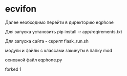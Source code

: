 # ecvifon
Далее необходимо перейти в директорию eqphone

Для запуска установить
pip install -r app/reqirements.txt

Для запуска сайта - скрипт flask_run.sh

модули и файлы с классами закинуты в папку mod 

основной файл eqphone.py 

forked 1

